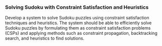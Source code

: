 ### Solving Sudoku with Constraint Satisfaction and Heuristics

Develop a system to solve Sudoku puzzles using constraint satisfaction techniques and
heuristics. The system should be able to efficiently solve Sudoku puzzles by formulating
them as constraint satisfaction problems (CSPs) and applying methods such as constraint
propagation, backtracking search, and heuristics to find solutions.
